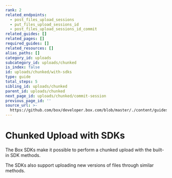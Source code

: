```yaml
---
rank: 2
related_endpoints:
  - post_files_upload_sessions
  - put_files_upload_sessions_id
  - post_files_upload_sessions_id_commit
related_guides: []
related_pages: []
required_guides: []
related_resources: []
alias_paths: []
category_id: uploads
subcategory_id: uploads/chunked
is_index: false
id: uploads/chunked/with-sdks
type: guide
total_steps: 5
sibling_id: uploads/chunked
parent_id: uploads/chunked
next_page_id: uploads/chunked/commit-session
previous_page_id: ''
source_url: >-
  https://github.com/box/developer.box.com/blob/master/./content/guides/uploads/chunked/with-sdks.md
---
```


# Chunked Upload with SDKs

The Box SDKs make it possible to perform a chunked upload with the built-in
SDK methods.

<Samples id='x_chunked_uploads' variant='automatic' >

</Samples>

The SDKs also support uploading new versions of files through similar methods.

<Samples id='x_chunked_uploads' variant='automatic_new_version' >

</Samples>
